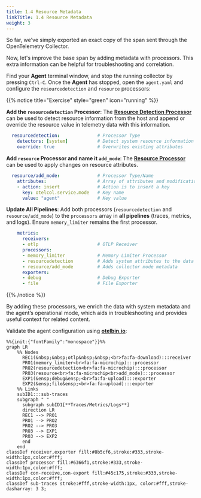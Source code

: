 ```yaml
---
title: 1.4 Resource Metadata
linkTitle: 1.4 Resource Metadata
weight: 3
---
```


So far, we've simply exported an exact copy of the span sent through the OpenTelemetry Collector.

Now, let's improve the base span by adding metadata with processors. This extra information can be helpful for troubleshooting and correlation.

Find your **Agent** terminal window, and stop the running collector by pressing `Ctrl-C`. Once the **Agent** has stopped, open the `agent.yaml` and configure the `resourcedetection` and `resource` processors:

{{% notice title="Exercise" style="green" icon="running" %}}

**Add the `resourcedetection` Processor**: The [**Resource Detection Processor**](https://github.com/open-telemetry/opentelemetry-collector-contrib/blob/main/processor/resourcedetectionprocessor/README.md) can be used to detect resource information from the host and append or override the resource value in telemetry data with this information.

```yaml
  resourcedetection:              # Processor Type
    detectors: [system]           # Detect system resource information
    override: true                # Overwrites existing attributes
```

**Add `resource` Processor and name it `add_mode`**: The [**Resource Processor**](https://github.com/open-telemetry/opentelemetry-collector-contrib/blob/main/processor/resourceprocessor/README.md) can be used to apply changes on resource attributes.

```yaml
  resource/add_mode:              # Processor Type/Name
    attributes:                   # Array of attributes and modifications
    - action: insert              # Action is to insert a key
      key: otelcol.service.mode   # Key name
      value: "agent"              # Key value
```

**Update All Pipelines**: Add both processors (`resourcedetection` and `resource/add_mode`) to the `processors` array in **all pipelines** (traces, metrics, and logs). Ensure `memory_limiter` remains the first processor.

```yaml
    metrics:
      receivers:
      - otlp                      # OTLP Receiver
      processors:
      - memory_limiter            # Memory Limiter Processor
      - resourcedetection         # Adds system attributes to the data
      - resource/add_mode         # Adds collector mode metadata
      exporters:
      - debug                     # Debug Exporter
      - file                      # File Exporter
```

{{% /notice %}}

By adding these processors, we enrich the data with system metadata and the agent’s operational mode, which aids in troubleshooting and provides useful context for related content.

Validate the agent configuration using **[otelbin.io](https://www.otelbin.io/)**:

```mermaid
%%{init:{"fontFamily":"monospace"}}%%
graph LR
    %% Nodes
      REC1(&nbsp;&nbsp;otlp&nbsp;&nbsp;<br>fa:fa-download):::receiver
      PRO1(memory_limiter<br>fa:fa-microchip):::processor
      PRO2(resourcedetection<br>fa:fa-microchip):::processor
      PRO3(resource<br>fa:fa-microchip<br>add_mode):::processor
      EXP1(&ensp;debug&ensp;<br>fa:fa-upload):::exporter
      EXP2(&ensp;file&ensp;<br>fa:fa-upload):::exporter
    %% Links
    subID1:::sub-traces
    subgraph " "
      subgraph subID1[**Traces/Metrics/Logs**]
      direction LR
      REC1 --> PRO1
      PRO1 --> PRO2
      PRO2 --> PRO3
      PRO3 --> EXP1
      PRO3 --> EXP2
      end
    end
classDef receiver,exporter fill:#8b5cf6,stroke:#333,stroke-width:1px,color:#fff;
classDef processor fill:#6366f1,stroke:#333,stroke-width:1px,color:#fff;
classDef con-receive,con-export fill:#45c175,stroke:#333,stroke-width:1px,color:#fff;
classDef sub-traces stroke:#fff,stroke-width:1px, color:#fff,stroke-dasharray: 3 3;
```
